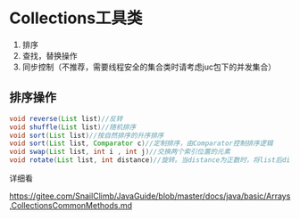 # Collections工具类

1. 排序
2. 查找，替换操作
3. 同步控制（不推荐，需要线程安全的集合类时请考虑juc包下的并发集合）

## 排序操作

```java
void reverse(List list)//反转
void shuffle(List list)//随机排序
void sort(List list)//按自然排序的升序排序
void sort(List list, Comparator c)//定制排序，由Comparator控制排序逻辑
void swap(List list, int i , int j)//交换两个索引位置的元素
void rotate(List list, int distance)//旋转。当distance为正数时，将list后distance个元素整体移到前面。当distance为负数时，将 list的前distance个元素整体移到后面。
```

详细看

https://gitee.com/SnailClimb/JavaGuide/blob/master/docs/java/basic/Arrays,CollectionsCommonMethods.md